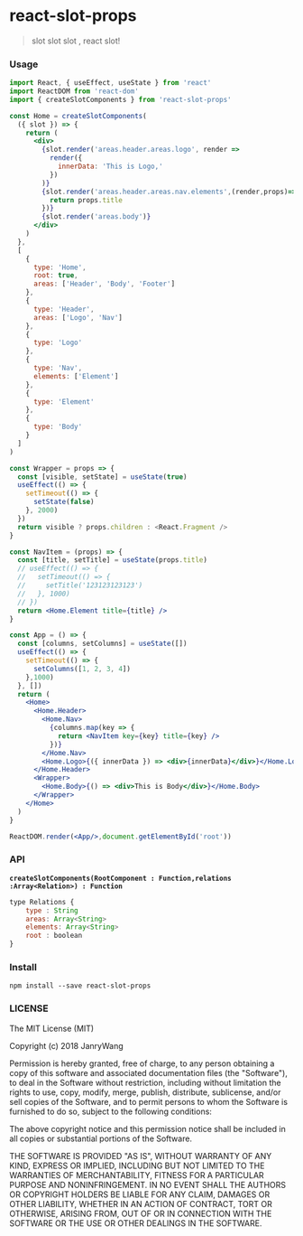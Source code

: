 # react-slot-props

> slot slot slot , react slot!

### Usage

```jsx
import React, { useEffect, useState } from 'react'
import ReactDOM from 'react-dom'
import { createSlotComponents } from 'react-slot-props'

const Home = createSlotComponents(
  ({ slot }) => {
    return (
      <div>
        {slot.render('areas.header.areas.logo', render =>
          render({
            innerData: 'This is Logo,'
          })
        )}
        {slot.render('areas.header.areas.nav.elements',(render,props)=>{
          return props.title
        })}
        {slot.render('areas.body')}
      </div>
    )
  },
  [
    {
      type: 'Home',
      root: true,
      areas: ['Header', 'Body', 'Footer']
    },
    {
      type: 'Header',
      areas: ['Logo', 'Nav']
    },
    {
      type: 'Logo'
    },
    {
      type: 'Nav',
      elements: ['Element']
    },
    {
      type: 'Element'
    },
    {
      type: 'Body'
    }
  ]
)

const Wrapper = props => {
  const [visible, setState] = useState(true)
  useEffect(() => {
    setTimeout(() => {
      setState(false)
    }, 2000)
  })
  return visible ? props.children : <React.Fragment />
}

const NavItem = (props) => {
  const [title, setTitle] = useState(props.title)
  // useEffect(() => {
  //   setTimeout(() => {
  //     setTitle('123123123123')
  //   }, 1000)
  // })
  return <Home.Element title={title} />
}

const App = () => {
  const [columns, setColumns] = useState([])
  useEffect(() => {
    setTimeout(() => {
      setColumns([1, 2, 3, 4])
    },1000)
  }, [])
  return (
    <Home>
      <Home.Header>
        <Home.Nav>
          {columns.map(key => {
            return <NavItem key={key} title={key} />
          })}
        </Home.Nav>
        <Home.Logo>{({ innerData }) => <div>{innerData}</div>}</Home.Logo>
      </Home.Header>
      <Wrapper>
        <Home.Body>{() => <div>This is Body</div>}</Home.Body>
      </Wrapper>
    </Home>
  )
}

ReactDOM.render(<App/>,document.getElementById('root'))
```

### API

**`createSlotComponents(RootComponent : Function,relations :Array<Relation>) : Function`**

```javascript
type Relations {
    type : String
    areas: Array<String>
    elements: Array<String>
    root : boolean
}
```

### Install

```
npm install --save react-slot-props
```

### LICENSE

The MIT License (MIT)

Copyright (c) 2018 JanryWang

Permission is hereby granted, free of charge, to any person obtaining a copy of
this software and associated documentation files (the "Software"), to deal in
the Software without restriction, including without limitation the rights to
use, copy, modify, merge, publish, distribute, sublicense, and/or sell copies of
the Software, and to permit persons to whom the Software is furnished to do so,
subject to the following conditions:

The above copyright notice and this permission notice shall be included in all
copies or substantial portions of the Software.

THE SOFTWARE IS PROVIDED "AS IS", WITHOUT WARRANTY OF ANY KIND, EXPRESS OR
IMPLIED, INCLUDING BUT NOT LIMITED TO THE WARRANTIES OF MERCHANTABILITY, FITNESS
FOR A PARTICULAR PURPOSE AND NONINFRINGEMENT. IN NO EVENT SHALL THE AUTHORS OR
COPYRIGHT HOLDERS BE LIABLE FOR ANY CLAIM, DAMAGES OR OTHER LIABILITY, WHETHER
IN AN ACTION OF CONTRACT, TORT OR OTHERWISE, ARISING FROM, OUT OF OR IN
CONNECTION WITH THE SOFTWARE OR THE USE OR OTHER DEALINGS IN THE SOFTWARE.
